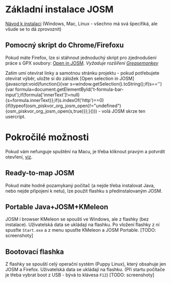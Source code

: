 # Základní instalace JOSM 

[Návod k instalaci](JOSMmissingmaps.html) (Windows, Mac, Linux - všechno má svá špecifiká, ale všude se to dá zprovoznit)

## Pomocný skript do Chrome/Firefoxu

Pokud máte Firefox, lze si stáhnout jednoduchý skript pro zjednodušení práce s GPX soubory: [Open in JOSM](Open_in_JOSM/Open_in_JOSM.user.js). *Vyžaduje rozšíření [Greasemonkey](https://addons.mozilla.org/en-US/firefox/addon/greasemonkey/)*

Zatím umí otevírat linky a samotnou stránku projektu - pokud potřebujete otevírat výběr, uložte si do záložek [Open selection in JOSM](javascript:void(function(){var s=window.getSelection().toString();if(s==''){var formula=document.getElementById('t-formula-bar-input');if(formula['innerText']!=null){s=formula.innerText}};if(s.indexOf('http')==0){if(typeof(osm_piskvor_org_josm_open)!="undefined"){osm_piskvor_org_josm_open(s,true)}};}())) - volá JOSM skrze ten usercript. 

# Pokročilé možnosti

Pokud vám nefunguje spuštění na Macu, je třeba kliknout pravým a potvrdit otevření, [viz](https://josm.openstreetmap.de/wiki/Download#MacOSXerrors). 

## Ready-to-map JOSM

Pokud máte hodně pozamykaný počítač (a nejde třeba instalovat Java, nebo nejde připojení k netu), lze použít flashku s předinstalovaným JOSM.

## Portable Java+JOSM+KMeleon

JOSM i browser KMeleon se spouští ve Windows, ale z flashky (bez instalace). Uživatelská data se ukládají na flashku.  Po vložení flashky z ní spusťte `Start.exe` a z menu spusťte KMeleon a JOSM Portable.
[TODO: screenshoty]

## Bootovací flashka

Z flashky se spouští celý operační systém (Puppy Linux), který obsahuje jen JOSM a Firefox. Uživatelská data se ukládají na flashku. (Při startu počítače je třeba vybrat boot z USB - bývá to klávesa `F12`)
[TODO: screenshoty]

